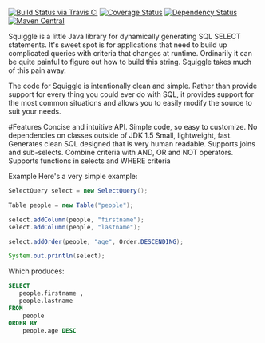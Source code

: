 [![Build Status via Travis CI](https://travis-ci.org/gchauvet/squiggle-sql.svg?branch=master)](https://travis-ci.org/gchauvet/squiggle-sql)
[![Coverage Status](https://coveralls.io/repos/github/gchauvet/squiggle-sql/badge.svg?branch=master)](https://coveralls.io/github/gchauvet/squiggle-sql?branch=master)
[![Dependency Status](https://www.versioneye.com/user/projects/576e253e7bc6810042bf2614/badge.svg?style=flat-square)](https://www.versioneye.com/user/projects/576e253e7bc6810042bf2614)
[![Maven Central](https://maven-badges.herokuapp.com/maven-central/io.zatarox/squiggle/badge.svg)](https://maven-badges.herokuapp.com/maven-central/io.zatarox/squiggle)

Squiggle is a little Java library for dynamically generating SQL SELECT statements. It's sweet spot is for applications that need to build up complicated queries with criteria that changes at runtime. Ordinarily it can be quite painful to figure out how to build this string. Squiggle takes much of this pain away.

The code for Squiggle is intentionally clean and simple. Rather than provide support for every thing you could ever do with SQL, it provides support for the most common situations and allows you to easily modify the source to suit your needs.

#Features
Concise and intuitive API.
Simple code, so easy to customize.
No dependencies on classes outside of JDK 1.5
Small, lightweight, fast.
Generates clean SQL designed that is very human readable.
Supports joins and sub-selects.
Combine criteria with AND, OR and NOT operators.
Supports functions in selects and WHERE criteria

Example
Here's a very simple example:

```java
SelectQuery select = new SelectQuery();

Table people = new Table("people");

select.addColumn(people, "firstname");
select.addColumn(people, "lastname");

select.addOrder(people, "age", Order.DESCENDING);

System.out.println(select);
````

Which produces:
```SQL
SELECT
   people.firstname ,
   people.lastname
FROM
    people
ORDER BY
    people.age DESC
```
